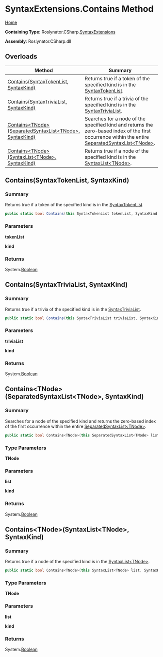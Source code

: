 <a name="_top"></a>

# SyntaxExtensions\.Contains Method

[Home](../../../../README.md#_top)

**Containing Type**: Roslynator\.CSharp\.[SyntaxExtensions](../README.md#_top)

**Assembly**: Roslynator\.CSharp\.dll

## Overloads

| Method | Summary |
| ------ | ------- |
| [Contains(SyntaxTokenList, SyntaxKind)](../Contains/README.md#Roslynator_CSharp_SyntaxExtensions_Contains_Microsoft_CodeAnalysis_SyntaxTokenList_Microsoft_CodeAnalysis_CSharp_SyntaxKind_) | Returns true if a token of the specified kind is in the [SyntaxTokenList](https://docs.microsoft.com/en-us/dotnet/api/microsoft.codeanalysis.syntaxtokenlist)\. |
| [Contains(SyntaxTriviaList, SyntaxKind)](../Contains/README.md#Roslynator_CSharp_SyntaxExtensions_Contains_Microsoft_CodeAnalysis_SyntaxTriviaList_Microsoft_CodeAnalysis_CSharp_SyntaxKind_) | Returns true if a trivia of the specified kind is in the [SyntaxTriviaList](https://docs.microsoft.com/en-us/dotnet/api/microsoft.codeanalysis.syntaxtrivialist)\. |
| [Contains\<TNode>(SeparatedSyntaxList\<TNode>, SyntaxKind)](#Roslynator_CSharp_SyntaxExtensions_Contains__1_Microsoft_CodeAnalysis_SeparatedSyntaxList___0__Microsoft_CodeAnalysis_CSharp_SyntaxKind_) | Searches for a node of the specified kind and returns the zero\-based index of the first occurrence within the entire [SeparatedSyntaxList\<TNode>](https://docs.microsoft.com/en-us/dotnet/api/microsoft.codeanalysis.separatedsyntaxlist-1)\. |
| [Contains\<TNode>(SyntaxList\<TNode>, SyntaxKind)](#Roslynator_CSharp_SyntaxExtensions_Contains__1_Microsoft_CodeAnalysis_SyntaxList___0__Microsoft_CodeAnalysis_CSharp_SyntaxKind_) | Returns true if a node of the specified kind is in the [SyntaxList\<TNode>](https://docs.microsoft.com/en-us/dotnet/api/microsoft.codeanalysis.syntaxlist-1)\. |

## Contains\(SyntaxTokenList, SyntaxKind\) <a name="Roslynator_CSharp_SyntaxExtensions_Contains_Microsoft_CodeAnalysis_SyntaxTokenList_Microsoft_CodeAnalysis_CSharp_SyntaxKind_"></a>

### Summary

Returns true if a token of the specified kind is in the [SyntaxTokenList](https://docs.microsoft.com/en-us/dotnet/api/microsoft.codeanalysis.syntaxtokenlist)\.

```csharp
public static bool Contains(this SyntaxTokenList tokenList, SyntaxKind kind)
```

### Parameters

**tokenList**

**kind**

### Returns

System\.[Boolean](https://docs.microsoft.com/en-us/dotnet/api/system.boolean)

## Contains\(SyntaxTriviaList, SyntaxKind\) <a name="Roslynator_CSharp_SyntaxExtensions_Contains_Microsoft_CodeAnalysis_SyntaxTriviaList_Microsoft_CodeAnalysis_CSharp_SyntaxKind_"></a>

### Summary

Returns true if a trivia of the specified kind is in the [SyntaxTriviaList](https://docs.microsoft.com/en-us/dotnet/api/microsoft.codeanalysis.syntaxtrivialist)\.

```csharp
public static bool Contains(this SyntaxTriviaList triviaList, SyntaxKind kind)
```

### Parameters

**triviaList**

**kind**

### Returns

System\.[Boolean](https://docs.microsoft.com/en-us/dotnet/api/system.boolean)

## Contains\<TNode>\(SeparatedSyntaxList\<TNode>, SyntaxKind\) <a name="Roslynator_CSharp_SyntaxExtensions_Contains__1_Microsoft_CodeAnalysis_SeparatedSyntaxList___0__Microsoft_CodeAnalysis_CSharp_SyntaxKind_"></a>

### Summary

Searches for a node of the specified kind and returns the zero\-based index of the first occurrence within the entire [SeparatedSyntaxList\<TNode>](https://docs.microsoft.com/en-us/dotnet/api/microsoft.codeanalysis.separatedsyntaxlist-1)\.

```csharp
public static bool Contains<TNode>(this SeparatedSyntaxList<TNode> list, SyntaxKind kind) where TNode : Microsoft.CodeAnalysis.SyntaxNode
```

### Type Parameters

**TNode**

### Parameters

**list**

**kind**

### Returns

System\.[Boolean](https://docs.microsoft.com/en-us/dotnet/api/system.boolean)

## Contains\<TNode>\(SyntaxList\<TNode>, SyntaxKind\) <a name="Roslynator_CSharp_SyntaxExtensions_Contains__1_Microsoft_CodeAnalysis_SyntaxList___0__Microsoft_CodeAnalysis_CSharp_SyntaxKind_"></a>

### Summary

Returns true if a node of the specified kind is in the [SyntaxList\<TNode>](https://docs.microsoft.com/en-us/dotnet/api/microsoft.codeanalysis.syntaxlist-1)\.

```csharp
public static bool Contains<TNode>(this SyntaxList<TNode> list, SyntaxKind kind) where TNode : Microsoft.CodeAnalysis.SyntaxNode
```

### Type Parameters

**TNode**

### Parameters

**list**

**kind**

### Returns

System\.[Boolean](https://docs.microsoft.com/en-us/dotnet/api/system.boolean)

